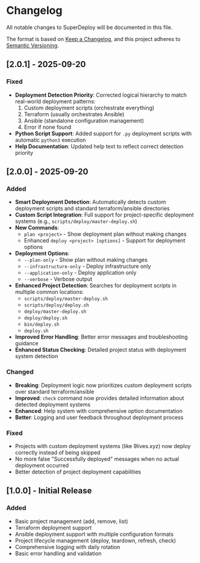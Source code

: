 # Changelog

All notable changes to SuperDeploy will be documented in this file.

The format is based on [Keep a Changelog](https://keepachangelog.com/en/1.0.0/),
and this project adheres to [Semantic Versioning](https://semver.org/spec/v2.0.0.html).

## [2.0.1] - 2025-09-20

### Fixed
- **Deployment Detection Priority**: Corrected logical hierarchy to match real-world deployment patterns:
  1. Custom deployment scripts (orchestrate everything)
  2. Terraform (usually orchestrates Ansible)
  3. Ansible (standalone configuration management)
  4. Error if none found
- **Python Script Support**: Added support for `.py` deployment scripts with automatic `python3` execution
- **Help Documentation**: Updated help text to reflect correct detection priority

## [2.0.0] - 2025-09-20

### Added
- **Smart Deployment Detection**: Automatically detects custom deployment scripts and standard terraform/ansible directories
- **Custom Script Integration**: Full support for project-specific deployment systems (e.g., `scripts/deploy/master-deploy.sh`)
- **New Commands**:
  - `plan <project>` - Show deployment plan without making changes
  - Enhanced `deploy <project> [options]` - Support for deployment options
- **Deployment Options**:
  - `--plan-only` - Show plan without making changes
  - `--infrastructure-only` - Deploy infrastructure only
  - `--application-only` - Deploy application only
  - `--verbose` - Verbose output
- **Enhanced Project Detection**: Searches for deployment scripts in multiple common locations:
  - `scripts/deploy/master-deploy.sh`
  - `scripts/deploy/deploy.sh`
  - `deploy/master-deploy.sh`
  - `deploy/deploy.sh`
  - `bin/deploy.sh`
  - `deploy.sh`
- **Improved Error Handling**: Better error messages and troubleshooting guidance
- **Enhanced Status Checking**: Detailed project status with deployment system detection

### Changed
- **Breaking**: Deployment logic now prioritizes custom deployment scripts over standard terraform/ansible
- **Improved**: `check` command now provides detailed information about detected deployment systems
- **Enhanced**: Help system with comprehensive option documentation
- **Better**: Logging and user feedback throughout deployment process

### Fixed
- Projects with custom deployment systems (like 9lives.xyz) now deploy correctly instead of being skipped
- No more false "Successfully deployed" messages when no actual deployment occurred
- Better detection of project deployment capabilities

## [1.0.0] - Initial Release

### Added
- Basic project management (add, remove, list)
- Terraform deployment support
- Ansible deployment support with multiple configuration formats
- Project lifecycle management (deploy, teardown, refresh, check)
- Comprehensive logging with daily rotation
- Basic error handling and validation